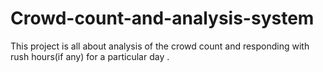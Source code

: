# Crowd-count-and-analysis-system
This project is all about analysis of the crowd count and responding with rush hours(if any) for a particular day .

